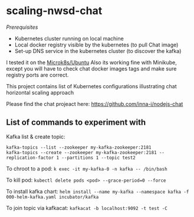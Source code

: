 # scaling-nwsd-chat

*Prerequisites*
- Kubernetes cluster running on local machine 
- Local docker registry visible by the kubernetes (to pull Chat image)
- Set-up DNS service in the kubernetes cluster (to discover the kafka)

I tested it on the [Microk8s/Ubuntu](https://www.youtube.com/watch?v=yw4ZtPzG2hA&list=LLwj0OsaxI7OK3Xu7iXkV_zA&index=3&t=29s)
Also its working fine with Minikube, except you will have to check chat docker images tags and make sure registry ports are correct.

This project contains list of Kubernetes configurations illustrating chat horizontal scaling approach

Please find the chat projeact here: https://github.com/inna-i/nodejs-chat


## List of commands to experiment with

Kafka list & create topic:
```
kafka-topics --list --zookeeper my-kafka-zookeeper:2181
kafka-topics --create --zookeeper my-kafka-zookeeper:2181 --replication-factor 1 --partitions 1 --topic test2
```

To chroot to a pod:
`k exec -it my-kafka-0 -n kafka -- /bin/bash`

To kill pod:
`kubectl delete pods <pod> --grace-period=0 --force`

To install kafka chart:
`helm install --name my-kafka --namespace kafka -f 000-helm-kafka.yaml incubator/kafka`

To join topic via kafkacat:
`kafkacat -b localhost:9092 -t test -C`
